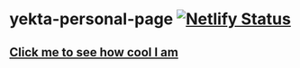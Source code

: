 # yekta-personal-page [![Netlify Status](https://api.netlify.com/api/v1/badges/ca150245-c2d4-4391-89f7-f362f49cca83/deploy-status)](https://app.netlify.com/sites/yektaanilaksoy/deploys)

## [Click me to see how cool I am](https://yektaanilaksoy.netlify.app/)
